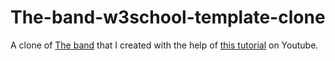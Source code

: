 # The-band-w3school-template-clone
A clone of [The band](https://www.w3schools.com/w3css/tryw3css_templates_band.htm) that I created with the help of [this tutorial](https://www.youtube.com/watch?v=RPHBgBsw6Xg&list=PL_-VfJajZj0VD-wR7KbAcpnP286g1eV87) on Youtube.
